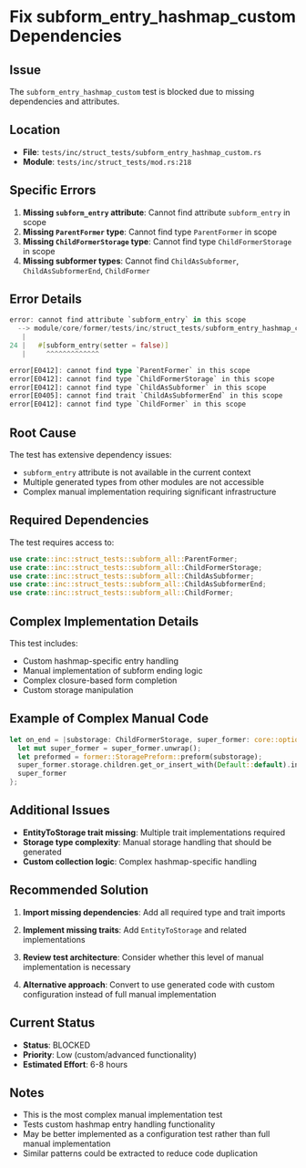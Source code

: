 # Fix subform_entry_hashmap_custom Dependencies

## Issue  
The `subform_entry_hashmap_custom` test is blocked due to missing dependencies and attributes.

## Location
- **File**: `tests/inc/struct_tests/subform_entry_hashmap_custom.rs`
- **Module**: `tests/inc/struct_tests/mod.rs:218`

## Specific Errors
1. **Missing `subform_entry` attribute**: Cannot find attribute `subform_entry` in scope
2. **Missing `ParentFormer` type**: Cannot find type `ParentFormer` in scope
3. **Missing `ChildFormerStorage` type**: Cannot find type `ChildFormerStorage` in scope
4. **Missing subformer types**: Cannot find `ChildAsSubformer`, `ChildAsSubformerEnd`, `ChildFormer`

## Error Details
```rust
error: cannot find attribute `subform_entry` in this scope
  --> module/core/former/tests/inc/struct_tests/subform_entry_hashmap_custom.rs:24:5
   |
24 |   #[subform_entry(setter = false)]
   |     ^^^^^^^^^^^^^

error[E0412]: cannot find type `ParentFormer` in this scope
error[E0412]: cannot find type `ChildFormerStorage` in this scope
error[E0412]: cannot find type `ChildAsSubformer` in this scope
error[E0405]: cannot find trait `ChildAsSubformerEnd` in this scope
error[E0412]: cannot find type `ChildFormer` in this scope
```

## Root Cause
The test has extensive dependency issues:
- `subform_entry` attribute is not available in the current context
- Multiple generated types from other modules are not accessible
- Complex manual implementation requiring significant infrastructure

## Required Dependencies
The test requires access to:
```rust
use crate::inc::struct_tests::subform_all::ParentFormer;
use crate::inc::struct_tests::subform_all::ChildFormerStorage;
use crate::inc::struct_tests::subform_all::ChildAsSubformer;
use crate::inc::struct_tests::subform_all::ChildAsSubformerEnd;
use crate::inc::struct_tests::subform_all::ChildFormer;
```

## Complex Implementation Details
This test includes:
- Custom hashmap-specific entry handling
- Manual implementation of subform ending logic
- Complex closure-based form completion
- Custom storage manipulation

## Example of Complex Manual Code
```rust
let on_end = |substorage: ChildFormerStorage, super_former: core::option::Option<Self>| -> Self {
  let mut super_former = super_former.unwrap();
  let preformed = former::StoragePreform::preform(substorage);
  super_former.storage.children.get_or_insert_with(Default::default).insert(name.into(), preformed);
  super_former
};
```

## Additional Issues
- **EntityToStorage trait missing**: Multiple trait implementations required
- **Storage type complexity**: Manual storage handling that should be generated
- **Custom collection logic**: Complex hashmap-specific handling

## Recommended Solution
1. **Import missing dependencies**: Add all required type and trait imports

2. **Implement missing traits**: Add `EntityToStorage` and related implementations

3. **Review test architecture**: Consider whether this level of manual implementation is necessary

4. **Alternative approach**: Convert to use generated code with custom configuration instead of full manual implementation

## Current Status
- **Status**: BLOCKED
- **Priority**: Low (custom/advanced functionality)
- **Estimated Effort**: 6-8 hours

## Notes
- This is the most complex manual implementation test
- Tests custom hashmap entry handling functionality
- May be better implemented as a configuration test rather than full manual implementation
- Similar patterns could be extracted to reduce code duplication
